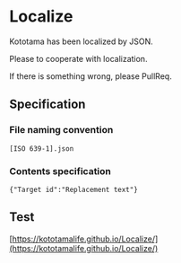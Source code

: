 # Localize

Kototama has been localized by JSON.

Please to cooperate with localization.

If there is something wrong, please PullReq.

## Specification

### File naming convention

    [ISO 639-1].json

### Contents specification

    {"Target id":"Replacement text"}

## Test

[https://kototamalife.github.io/Localize/](https://kototamalife.github.io/Localize/)
